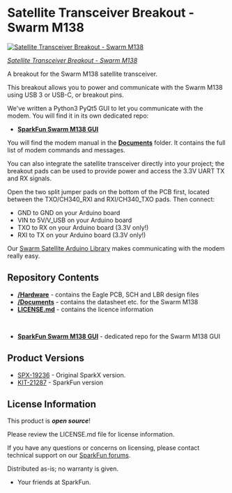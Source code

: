 # Satellite Transceiver Breakout - Swarm M138

[![Satellite Transceiver Breakout - Swarm M138](https://cdn.sparkfun.com//assets/parts/1/8/8/6/3/19236-Satellite_Transceiver_Breakout_-_Swarm_M138-05_HRc.jpg)](https://www.sparkfun.com/products/19236)

[*Satellite Transceiver Breakout - Swarm M138*](https://www.sparkfun.com/products/19236)

A breakout for the Swarm M138 satellite transceiver.

This breakout allows you to power and communicate with the Swarm M138 using USB 3 or USB-C, or breakout pins.

We've written a Python3 PyQt5 GUI to let you communicate with the modem. You will find it in its own dedicated repo:
- [**SparkFun Swarm M138 GUI**](https://github.com/sparkfun/SparkFun_Swarm_M138_GUI)

You will find the modem manual in the [**Documents**](./Documents) folder. It contains the full list of modem commands and messages.

You can also integrate the satellite transceiver directly into your project; the breakout pads can be used to provide power and access the 3.3V UART TX and RX signals.

Open the two split jumper pads on the bottom of the PCB first, located between the TXO/CH340_RXI and RXI/CH340_TXO pads. Then connect:
* GND to GND on your Arduino board
* VIN to 5V/V_USB on your Arduino board
* TXO to RX on your Arduino board (3.3V only!)
* RXI to TX on your Arduino board (3.3V only!)

Our [Swarm Satellite Arduino Library](https://github.com/sparkfun/SparkFun_Swarm_Satellite_Arduino_Library) makes communicating with the modem really easy.

## Repository Contents

- [**/Hardware**](./Hardware) - contains the Eagle PCB, SCH and LBR design files
- [**/Documents**](./Documents) - contains the datasheet etc. for the Swarm M138
- [**LICENSE.md**](./LICENSE.md) - contains the licence information

<br>

- [**SparkFun Swarm M138 GUI**](https://github.com/sparkfun/SparkFun_Swarm_M138_GUI) - dedicated repo for the Swarm M138 GUI

## Product Versions

- [SPX-19236](https://www.sparkfun.com/products/19236) - Original SparkX version.
- [KIT-21287](https://www.sparkfun.com/products/21287) - SparkFun version

## License Information

This product is _**open source**_!

Please review the LICENSE.md file for license information.

If you have any questions or concerns on licensing, please contact technical support on our [SparkFun forums](https://forum.sparkfun.com/viewforum.php?f=123).

Distributed as-is; no warranty is given.

- Your friends at SparkFun.
